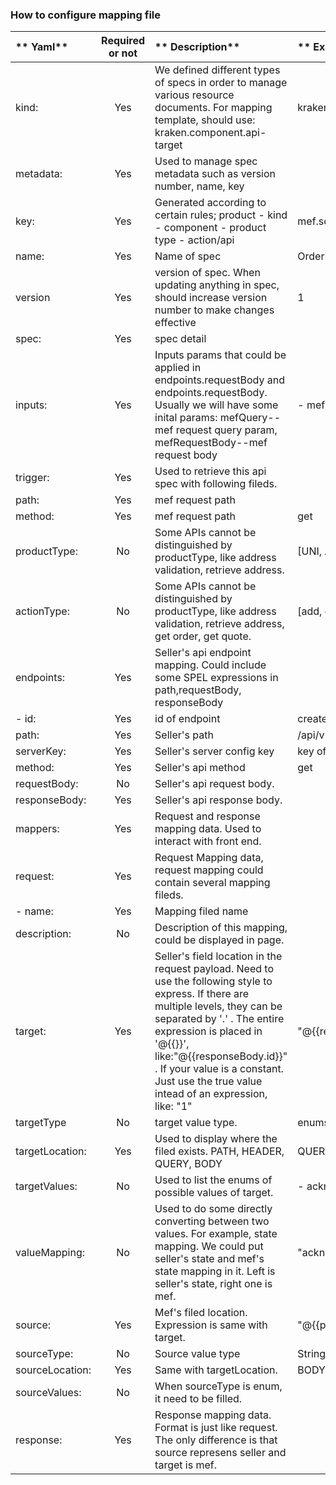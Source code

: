 ### **How to configure mapping file**

| \*\*									Yaml\*\* | **Required or not** | \*\*																			Description\*\*                                                                                                                                                                                                                                                                                     | \*\*																			Example\*\*                               |
|:----------------------| :-----------------: |:---------------------------------------------------------------------------------------------------------------------------------------------------------------------------------------------------------------------------------------------------------------------------------------------------------------------------|:-----------------------------------------------------------------|
| kind:                 |         Yes         | We defined different types of specs in order to manage various resource documents.  For mapping template, should use: kraken.component.api-target                                                                                                                                                                          | kraken.component.api-target                                      |
| metadata:             |         Yes         | Used to manage spec metadata such as version number, name, key                                                                                                                                                                                                                                                             |                                                                  |
| 	key:                 |         Yes         | Generated according to certain rules; product - kind - component - product type - action/api                                                                                                                                                                                                                               | mef.sonata.api-target.order.eline.add                            |
| 	name:                |         Yes         | Name of spec                                                                                                                                                                                                                                                                                                               | Order Connection API                                             |
| 	version              |         Yes         | version of spec. When updating anything in spec, should increase version number to make changes effective                                                                                                                                                                                                                  | 1                                                                |
| 	spec:                |         Yes         | spec detail                                                                                                                                                                                                                                                                                                                |                                                                  |
| 	inputs:              |         Yes         | Inputs params that could be applied in endpoints.requestBody and endpoints.requestBody. Usually we will have some inital params: mefQuery--mef request query param, mefRequestBody--mef request body                                                                                                                       | - mefQuery                                                       |
| trigger:              |         Yes         | Used to retrieve this api spec with following fileds.                                                                                                                                                                                                                                                                      |                                                                  |
| 	path:                |         Yes         | mef request path                                                                                                                                                                                                                                                                                                           |                                                                  |
| 	method:              |         Yes         | mef request path                                                                                                                                                                                                                                                                                                           | get                                                              |
| 	productType:         |          No         | Some APIs cannot be distinguished by productType, like address validation, retrieve address.                                                                                                                                                                                                                               | \[UNI, ACCESS*\_E\_LINE*]                                        |
| 	actionType:          |          No         | Some APIs cannot be distinguished by productType, like address validation, retrieve address, get order, get quote.                                                                                                                                                                                                         | \[add, delete]                                                   |
| endpoints:            |         Yes         | Seller's api endpoint mapping. Could include some SPEL expressions in path,requestBody, responseBody                                                                                                                                                                                                                       |                                                                  |
| 	- id:                |         Yes         | id of endpoint                                                                                                                                                                                                                                                                                                             | create connection order                                          |
| 	  path:              |         Yes         | Seller's path                                                                                                                                                                                                                                                                                                              | /api/v2/company/{companyName}/connections/layer2                 |
| 	  serverKey:         |         Yes         | Seller's server config key                                                                                                                                                                                                                                                                                                 | key of api server                                                |
| 	  method:            |         Yes         | Seller's api method                                                                                                                                                                                                                                                                                                        | get                                                              |
| 	  requestBody:       |          No         | Seller's api request body.                                                                                                                                                                                                                                                                                                 |                                                                  |
| 	  responseBody:      |         Yes         | Seller's api response body.                                                                                                                                                                                                                                                                                                |                                                                  |
| 	mappers:             |         Yes         | Request and response mapping data. Used to interact with front end.                                                                                                                                                                                                                                                        |                                                                  |
| 		request:            |         Yes         | Request Mapping data, request mapping could contain several mapping fileds.                                                                                                                                                                                                                                                |                                                                  |
| 		- name:             |         Yes         | Mapping filed name                                                                                                                                                                                                                                                                                                         |                                                                  |
| 		  description:      |          No         | Description of this mapping, could be displayed in page.                                                                                                                                                                                                                                                                   |                                                                  |
| 		 	target:           |         Yes         | Seller's field location in the request payload. Need to use the following style to express. If there are multiple levels, they can be separated by '.' . The entire expression is placed in '@{{}}', like:"@{{responseBody.id}}" . If your value is a constant. Just use the true value intead of an expression, like: "1" | "@{{responseBody.id}}"                                           |
| 			targetType         |          No         | target value type.                                                                                                                                                                                                                                                                                                         | enums                                                            |
| 			 targetLocation:   |         Yes         | Used to display where the filed exists. PATH, HEADER, QUERY, BODY                                                                                                                                                                                                                                                          | QUERY                                                            |
| 		 	targetValues:     |          No         | Used to list the enums of possible values of target.                                                                                                                                                                                                                                                                       | - acknowledged&#xA;- cancelled&#xA;- completed&#xA;- failed&#xA; |
| 		 	valueMapping:     |          No         | Used to do some directly converting between two values. For example, state mapping. We could put seller's state and mef's state mapping in it. Left is seller's state, right one is mef.                                                                                                                                   | "acknowledged": acknowledged                                     |
| 			source:            |         Yes         | Mef's filed location. Expression is same with target.                                                                                                                                                                                                                                                                      | "@{{productItem\[0].product.id}}"                                |
| 			sourceType:        |          No         | Source value type                                                                                                                                                                                                                                                                                                          | String                                                           |
| 			sourceLocation:    |         Yes         | Same with targetLocation.                                                                                                                                                                                                                                                                                                  | BODY                                                             |
| 			sourceValues:      |          No         | When sourceType is enum, it need to be filled.                                                                                                                                                                                                                                                                             |                                                                  |
| 		response:           |         Yes         | Response mapping data. Format is just like request. The only difference is that source represens seller and target is mef.                                                                                                                                                                                                 |                                                                  |
